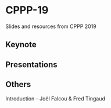 # CPPP-19

Slides and resources from CPPP 2019

## Keynote

## Presentations

## Others

Introduction - Joël Falcou & Fred Tingaud
